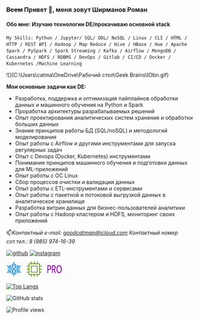 
### ~~Всем~~ Привет 👋, меня зовут Ширманов Роман
#### Обо мне: Изучаю технологии DE/прокачиваю основной stack

`My Skills: Python / Jupyter/ SQL/ DDL/ NoSQL / Linux / CLI / HTML / HTTP / REST API / Hadoop / Map Reduce / Hive / HBase / Hue / Apache Spark / PySpark / Spark Streaming / Kafka / Airflow / MongoDB / Cassandra / HDFS / RDBMS / DevOps / Gitlab / CI/CD / Docker / Kubernetes /Machine Learning`

![](C:\Users\catma\OneDrive\Рабочий стол\Geek Brains\IObn.gif)


**Мои основные задачи как DE:**
+ Разработка, поддержка и оптимизация пайплайнов обработки данных и машинного обучения на Python и Spark 
+ Проработка архитектуры разрабатываемых решений
+ Опыт проектирования аналитических систем хранения и обработки больших данных
+ Знание принципов работы БД (SQL/noSQL) и методологий моделирования
+ Опыт работы с Airflow и другими инструментами для запуска регулярных задач
+ Опыт с Devops (Docker, Kubernetes) инструментами
+ Понимание принципов машинного обучения и подготовки данных для ML-приложений
+ Опыт работы с ОС Linux
+ Сбор процессов очистки и валидации данных
+ Опыт работы с ETL-инструментами и сервисами
+ Опыт работы с пакетной и потоковой выгрузкой данных в аналитическое хранилище
+ Разработка витрин данных для бизнес-пользователей аналитики
+ Опыт работы с Hadoop кластером и HDFS, мониторинг своих приложений

📫*Контактный e-mail: goodcatman@icloud.com*
*Контактный номер сот.тел.: 8 (985) 974-16-39*


[<img src='https://cdn.jsdelivr.net/npm/simple-icons@3.0.1/icons/github.svg' alt='github' height='40'>](https://github.com/catman91)  [<img src='https://cdn.jsdelivr.net/npm/simple-icons@3.0.1/icons/instagram.svg' alt='instagram' height='40'>](https://www.instagram.com/roman.shirmanov/)  

<a href='https://archiveprogram.github.com/'><img src='https://raw.githubusercontent.com/acervenky/animated-github-badges/master/assets/acbadge.gif' width='40' height='40'></a> <a href='https://docs.github.com/en/developers'><img src='https://raw.githubusercontent.com/acervenky/animated-github-badges/master/assets/devbadge.gif' width='40' height='40'></a> <a href='https://github.com/pricing'><img src='https://raw.githubusercontent.com/acervenky/animated-github-badges/master/assets/pro.gif' width='40' height='40'></a> 

[![Top Langs](https://github-readme-stats.vercel.app/api/top-langs/?username=catman91)](https://github.com/anuraghazra/github-readme-stats)

![GitHub stats](https://github-readme-stats.vercel.app/api?username=catman91&show_icons=true)  

![Profile views](https://gpvc.arturio.dev/catman91)  

